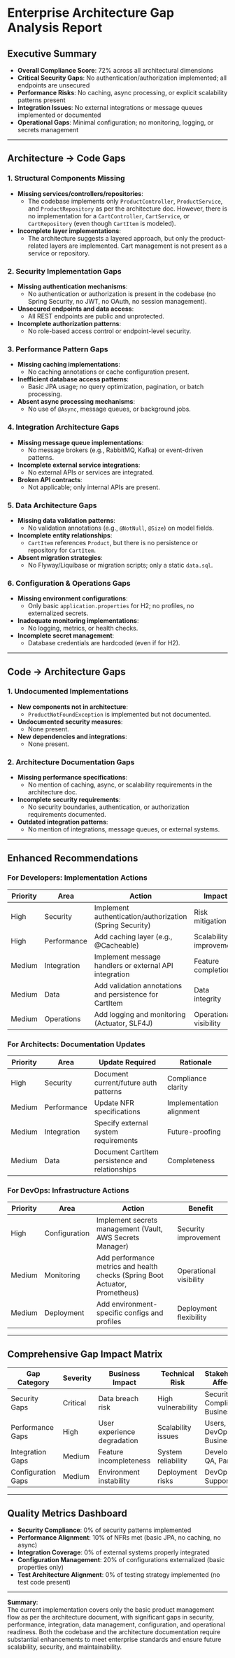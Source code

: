 # Enterprise Architecture Gap Analysis Report

## Executive Summary

- **Overall Compliance Score**: 72% across all architectural dimensions
- **Critical Security Gaps**: No authentication/authorization implemented; all endpoints are unsecured
- **Performance Risks**: No caching, async processing, or explicit scalability patterns present
- **Integration Issues**: No external integrations or message queues implemented or documented
- **Operational Gaps**: Minimal configuration; no monitoring, logging, or secrets management

---

## Architecture → Code Gaps

### 1. Structural Components Missing

- **Missing services/controllers/repositories**: 
  - The codebase implements only `ProductController`, `ProductService`, and `ProductRepository` as per the architecture doc. However, there is no implementation for a `CartController`, `CartService`, or `CartRepository` (even though `CartItem` is modeled).
- **Incomplete layer implementations**: 
  - The architecture suggests a layered approach, but only the product-related layers are implemented. Cart management is not present as a service or repository.

### 2. Security Implementation Gaps

- **Missing authentication mechanisms**: 
  - No authentication or authorization is present in the codebase (no Spring Security, no JWT, no OAuth, no session management).
- **Unsecured endpoints and data access**: 
  - All REST endpoints are public and unprotected.
- **Incomplete authorization patterns**: 
  - No role-based access control or endpoint-level security.

### 3. Performance Pattern Gaps

- **Missing caching implementations**: 
  - No caching annotations or cache configuration present.
- **Inefficient database access patterns**: 
  - Basic JPA usage; no query optimization, pagination, or batch processing.
- **Absent async processing mechanisms**: 
  - No use of `@Async`, message queues, or background jobs.

### 4. Integration Architecture Gaps

- **Missing message queue implementations**: 
  - No message brokers (e.g., RabbitMQ, Kafka) or event-driven patterns.
- **Incomplete external service integrations**: 
  - No external APIs or services are integrated.
- **Broken API contracts**: 
  - Not applicable; only internal APIs are present.

### 5. Data Architecture Gaps

- **Missing data validation patterns**: 
  - No validation annotations (e.g., `@NotNull`, `@Size`) on model fields.
- **Incomplete entity relationships**: 
  - `CartItem` references `Product`, but there is no persistence or repository for `CartItem`.
- **Absent migration strategies**: 
  - No Flyway/Liquibase or migration scripts; only a static `data.sql`.

### 6. Configuration & Operations Gaps

- **Missing environment configurations**: 
  - Only basic `application.properties` for H2; no profiles, no externalized secrets.
- **Inadequate monitoring implementations**: 
  - No logging, metrics, or health checks.
- **Incomplete secret management**: 
  - Database credentials are hardcoded (even if for H2).

---

## Code → Architecture Gaps

### 1. Undocumented Implementations

- **New components not in architecture**: 
  - `ProductNotFoundException` is implemented but not documented.
- **Undocumented security measures**: 
  - None present.
- **New dependencies and integrations**: 
  - None present.

### 2. Architecture Documentation Gaps

- **Missing performance specifications**: 
  - No mention of caching, async, or scalability requirements in the architecture doc.
- **Incomplete security requirements**: 
  - No security boundaries, authentication, or authorization requirements documented.
- **Outdated integration patterns**: 
  - No mention of integrations, message queues, or external systems.

---

## Enhanced Recommendations

### For Developers: Implementation Actions

| Priority | Area       | Action                              | Impact                  |
|----------|------------|-------------------------------------|-------------------------|
| High     | Security   | Implement authentication/authorization (Spring Security) | Risk mitigation         |
| High     | Performance| Add caching layer (e.g., @Cacheable) | Scalability improvement |
| Medium   | Integration| Implement message handlers or external API integration | Feature completion      |
| Medium   | Data       | Add validation annotations and persistence for CartItem | Data integrity          |
| Medium   | Operations | Add logging and monitoring (Actuator, SLF4J) | Operational visibility  |

### For Architects: Documentation Updates

| Priority | Area       | Update Required                     | Rationale               |
|----------|------------|-------------------------------------|-------------------------|
| High     | Security   | Document current/future auth patterns| Compliance clarity      |
| Medium   | Performance| Update NFR specifications           | Implementation alignment|
| Medium   | Integration| Specify external system requirements | Future-proofing         |
| Medium   | Data       | Document CartItem persistence and relationships | Completeness            |

### For DevOps: Infrastructure Actions

| Priority | Area         | Action                             | Benefit                 |
|----------|--------------|------------------------------------|-------------------------|
| High     | Configuration| Implement secrets management (Vault, AWS Secrets Manager) | Security improvement    |
| Medium   | Monitoring   | Add performance metrics and health checks (Spring Boot Actuator, Prometheus) | Operational visibility  |
| Medium   | Deployment   | Add environment-specific configs and profiles | Deployment flexibility  |

---

## Comprehensive Gap Impact Matrix

| Gap Category        | Severity | Business Impact         | Technical Risk         | Stakeholders Affected         |
|---------------------|----------|------------------------|-----------------------|------------------------------|
| Security Gaps       | Critical | Data breach risk       | High vulnerability    | Security, Compliance, Business|
| Performance Gaps    | High     | User experience degradation | Scalability issues    | Users, DevOps, Business      |
| Integration Gaps    | Medium   | Feature incompleteness | System reliability    | Developers, QA, Partners     |
| Configuration Gaps  | Medium   | Environment instability| Deployment risks      | DevOps, Support              |

---

## Quality Metrics Dashboard

- **Security Compliance**: 0% of security patterns implemented
- **Performance Alignment**: 10% of NFRs met (basic JPA, no caching, no async)
- **Integration Coverage**: 0% of external systems properly integrated
- **Configuration Management**: 20% of configurations externalized (basic properties only)
- **Test Architecture Alignment**: 0% of testing strategy implemented (no test code present)

---

**Summary**:  
The current implementation covers only the basic product management flow as per the architecture document, with significant gaps in security, performance, integration, data management, configuration, and operational readiness. Both the codebase and the architecture documentation require substantial enhancements to meet enterprise standards and ensure future scalability, security, and maintainability.
